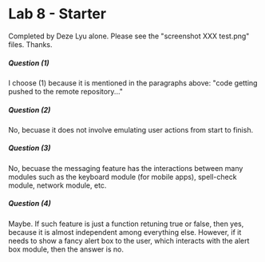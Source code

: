 # Lab 8 - Starter
Completed by Deze Lyu alone. Please see the "screenshot XXX test.png" files. Thanks.
##### Question (1)
I choose (1) because it is mentioned in the paragraphs above: "code getting pushed to the remote repository..."
##### Question (2)
No, becuase it does not involve emulating user actions from start to finish.
##### Question (3)
No, becuase the messaging feature has the interactions between many modules such as the keyboard module (for mobile apps), spell-check module, network module, etc.
##### Question (4)
Maybe. If such feature is just a function retuning true or false, then yes, because it is almost independent among everything else. However, if it needs to show a fancy alert box to the user, which interacts with the alert box module, then the answer is no.
